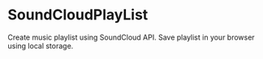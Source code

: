 # SoundCloudPlayList
Create music playlist using SoundCloud API. Save playlist in your browser using local storage. 